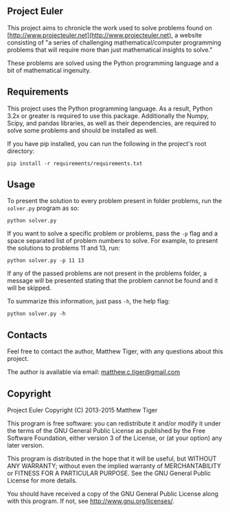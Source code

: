 Project Euler
-------------

This project aims to chronicle the work used to solve problems found on
[http://www.projecteuler.net](http://www.projecteuler.net), a website
consisting of "a series of challenging mathematical/computer programming
problems that will require more than just mathematical insights to solve."

These problems are solved using the Python programming language and a bit
of mathematical ingenuity.

Requirements
------------

This project uses the Python programming language. As a result, Python 3.2x or
greater is required to use this package. Additionally the Numpy, Scipy, and
pandas libraries, as well as their dependencies, are required to solve some
problems and should be installed as well.

If you have pip installed, you can run the following in the project's root
directory:

`pip install -r requirements/requirements.txt`

Usage
-----

To present the solution to every problem present in folder problems, run the
`solver.py` program as so:

`python solver.py`

If you want to solve a specific problem or problems, pass the `-p` flag and a
space separated list of problem numbers to solve. For example, to present the
solutions to problems 11 and 13, run:

`python solver.py -p 11 13`

If any of the passed problems are not present in the problems folder, a message
will be presented stating that the problem cannot be found and it will be
skipped.

To summarize this information, just pass `-h`, the help flag:

`python solver.py -h`

Contacts
--------

Feel free to contact the author, Matthew Tiger, with any questions about this
project.

The author is available via email: matthew.c.tiger@gmail.com

Copyright
---------

Project Euler
Copyright (C) 2013-2015  Matthew Tiger

This program is free software: you can redistribute it and/or modify
it under the terms of the GNU General Public License as published by
the Free Software Foundation, either version 3 of the License, or
(at your option) any later version.

This program is distributed in the hope that it will be useful,
but WITHOUT ANY WARRANTY; without even the implied warranty of
MERCHANTABILITY or FITNESS FOR A PARTICULAR PURPOSE.  See the
GNU General Public License for more details.

You should have received a copy of the GNU General Public License
along with this program.  If not, see <http://www.gnu.org/licenses/>.